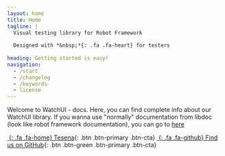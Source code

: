 ```yaml
---
layout: home
title: Home
tagline: |
  Visual testing library for Robot Framework 
  
  Designed with *&nbsp;*{: .fa .fa-heart} for testers
  
heading: Getting started is easy!
navigation:
  - /start
  - /changelog
  - /keywords
  - license
---
```


Welcome to WatchUI - docs. Here, you can find complete info about our WatchUI library.
If you wanna use "normally" documentation from libdoc (look like robot framework documentation), you can go to [here](/WatchUI/rf_documentation/)
<div class="cta-container">

[*&nbsp;*{: .fa .fa-home} Tesena][TESENA]{: .btn .btn-primary .btn-cta}
[*&nbsp;*{: .fa .fa-github} Find us on GitHub][GHPAGES]{: .btn .btn-green .btn-primary .btn-cta}


</div>

[TESENA]: https://www.tesena.com/
[GHPAGES]: https://github.com/procesor2017/WatchUI
